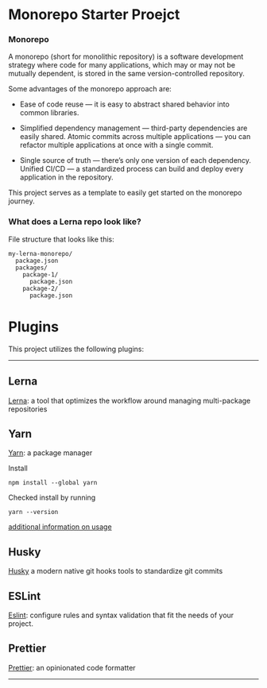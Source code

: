 # Monorepo Starter Proejct

### Monorepo
A monorepo (short for monolithic repository) is a software development strategy where code for many applications, which may or may not be mutually dependent, is stored in the same version-controlled repository.

Some advantages of the monorepo approach are:

- Ease of code reuse — it is easy to abstract shared behavior into common libraries.

- Simplified dependency management — third-party dependencies are easily shared.
Atomic commits across multiple applications — you can refactor multiple applications at once with a single commit.

- Single source of truth — there’s only one version of each dependency.
Unified CI/CD — a standardized process can build and deploy every application in the repository.

This project serves as a template to easily get started on the monorepo journey.

### What does a Lerna repo look like?

File structure that looks like this:

```
my-lerna-monorepo/
  package.json
  packages/
    package-1/
      package.json
    package-2/
      package.json
```

# Plugins

This project utilizes the following plugins:
***

## Lerna
[Lerna](https://lerna.js.org/): a tool that optimizes the workflow around managing multi-package repositories


## Yarn 
[Yarn](https://classic.yarnpkg.com/en/docs/getting-started): a package manager

Install
```
npm install --global yarn
```
Checked install by running
```
yarn --version
```
[additional information on usage](https://classic.yarnpkg.com/en/docs/usage)
## Husky
[Husky](https://typicode.github.io/husky/#/) a modern native git hooks tools to standardize git commits

## ESLint
[Eslint](https://eslint.org/docs/user-guide/getting-started): configure rules and syntax validation that fit the needs of your project. 

## Prettier
[Prettier](https://prettier.io/docs/en/index.html): an 
opinionated code formatter


***
